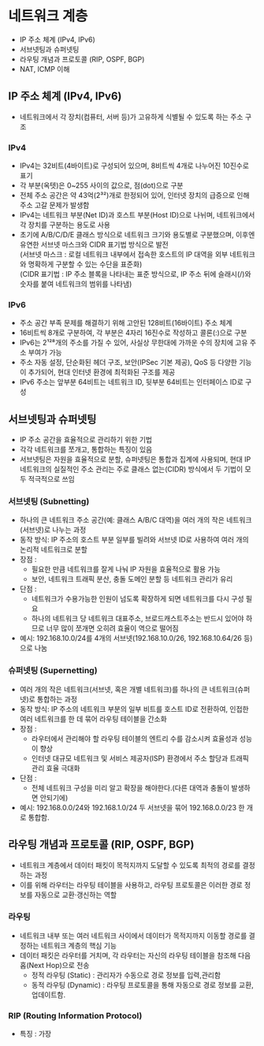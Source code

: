 # 네트워크 계층
- IP 주소 체계 (IPv4, IPv6)
- 서브넷팅과 슈퍼넷팅
- 라우팅 개념과 프로토콜 (RIP, OSPF, BGP)
- NAT, ICMP 이해

## IP 주소 체계 (IPv4, IPv6)
- 네트워크에서 각 장치(컴퓨터, 서버 등)가 고유하게 식별될 수 있도록 하는 주소 구조

### IPv4
- IPv4는 32비트(4바이트)로 구성되어 있으며, 8비트씩 4개로 나누어진 10진수로 표기
- 각 부분(옥텟)은 0~255 사이의 값으로, 점(dot)으로 구분
- 전체 주소 공간은 약 43억(2³²)개로 한정되어 있어, 인터넷 장치의 급증으로 인해 주소 고갈 문제가 발생함
- IPv4는 네트워크 부분(Net ID)과 호스트 부분(Host ID)으로 나뉘며, 네트워크에서 각 장치를 구분하는 용도로 사용
- 초기에 A/B/C/D/E 클래스 방식으로 네트워크 크기와 용도별로 구분했으며, 이후엔 유연한 서브넷 마스크와 CIDR 표기법 방식으로 발전  
(서브넷 마스크 : 로컬 네트워크 내부에서 접속한 호스트의 IP 대역을 외부 네트워크와 명확하게 구분할 수 있는 수단을 표준화)  
(CIDR 표기법 : IP 주소 블록을 나타내는 표준 방식으로, IP 주소 뒤에 슬래시(/)와 숫자를 붙여 네트워크의 범위를 나타냄)

### IPv6
- 주소 공간 부족 문제를 해결하기 위해 고안된 128비트(16바이트) 주소 체계
- 16비트씩 8개로 구분하여, 각 부분은 4자리 16진수로 작성하고 콜론(:)으로 구분
- IPv6는 2¹²⁸개의 주소를 가질 수 있어, 사실상 무한대에 가까운 수의 장치에 고유 주소 부여가 가능
- 주소 자동 설정, 단순화된 헤더 구조, 보안(IPSec 기본 제공), QoS 등 다양한 기능이 추가되어, 현대 인터넷 환경에 최적화된 구조를 제공
- IPv6 주소는 앞부분 64비트는 네트워크 ID, 뒷부분 64비트는 인터페이스 ID로 구성

## 서브넷팅과 슈퍼넷팅
- IP 주소 공간을 효율적으로 관리하기 위한 기법
- 각각 네트워크를 쪼개고, 통합하는 특징이 있음
- 서브넷팅은 자원을 효율적으로 분할, 슈퍼넷팅은 통합과 집계에 사용되며, 현대 IP 네트워크의 실질적인 주소 관리는 주로 클래스 없는(CIDR) 방식에서 두 기법이 모두 적극적으로 쓰임 

### 서브넷팅 (Subnetting)
- 하나의 큰 네트워크 주소 공간(예: 클래스 A/B/C 대역)을 여러 개의 작은 네트워크(서브넷)로 나누는 과정
- 동작 방식: IP 주소의 호스트 부분 일부를 빌려와 서브넷 ID로 사용하여 여러 개의 논리적 네트워크로 분할
- 장점 :
    - 필요한 만큼 네트워크를 잘게 나눠 IP 자원을 효율적으로 활용 가능
    - 보안, 네트워크 트래픽 분산, 충돌 도메인 분할 등 네트워크 관리가 유리
- 단점 : 
    - 네트워크가 수용가능한 인원이 넘도록 확장하게 되면 네트워크를 다시 구성 필요 
    - 하나의 네트워크 당 네트워크 대표주소, 브로드캐스트주소는 반드시 있어야 하므로 너무 많이 쪼개면 오히려 효율이 역으로 떨어짐 
- 예시: 192.168.10.0/24를 4개의 서브넷(192.168.10.0/26, 192.168.10.64/26 등)으로 나눔


### 슈퍼넷팅 (Supernetting)
- 여러 개의 작은 네트워크(서브넷, 혹은 개별 네트워크)를 하나의 큰 네트워크(슈퍼넷)로 통합하는 과정
- 동작 방식: IP 주소의 네트워크 부분의 일부 비트를 호스트 ID로 전환하여, 인접한 여러 네트워크를 한 데 묶어 라우팅 테이블을 간소화
- 장점 : 
    - 라우터에서 관리해야 할 라우팅 테이블의 엔트리 수를 감소시켜 효율성과 성능이 향상
    - 인터넷 대규모 네트워크 및 서비스 제공자(ISP) 환경에서 주소 할당과 트래픽 관리 효율 극대화
- 단점 :
    - 전체 네트워크 구성을 미리 알고 확장을 해야한다.(다른 대역과 충돌이 발생하면 안되기에)
- 예시: 192.168.0.0/24와 192.168.1.0/24 두 서브넷을 묶어 192.168.0.0/23 한 개로 통합함.

## 라우팅 개념과 프로토콜 (RIP, OSPF, BGP)
- 네트워크 계층에서 데이터 패킷이 목적지까지 도달할 수 있도록 최적의 경로를 결정하는 과정
- 이를 위해 라우터는 라우팅 테이블을 사용하고, 라우팅 프로토콜은 이러한 경로 정보를 자동으로 교환·갱신하는 역할

### 라우팅
- 네트워크 내부 또는 여러 네트워크 사이에서 데이터가 목적지까지 이동할 경로를 결정하는 네트워크 계층의 핵심 기능
- 데이터 패킷은 라우터를 거치며, 각 라우터는 자신의 라우팅 테이블을 참조해 다음 홉(Next Hop)으로 전송
    - 정적 라우팅 (Static) : 관리자가 수동으로 경로 정보를 입력,관리함
    - 동적 라우팅 (Dynamic) : 라우팅 프로토콜을 통해 자동으로 경로 정보를 교환, 업데이트함. 

### RIP (Routing Information Protocol)
- 특징 : 가장 